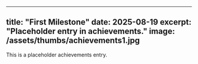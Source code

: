 
---
title: "First Milestone"
date: 2025-08-19
excerpt: "Placeholder entry in achievements."
image: /assets/thumbs/achievements1.jpg
---
This is a placeholder achievements entry.

